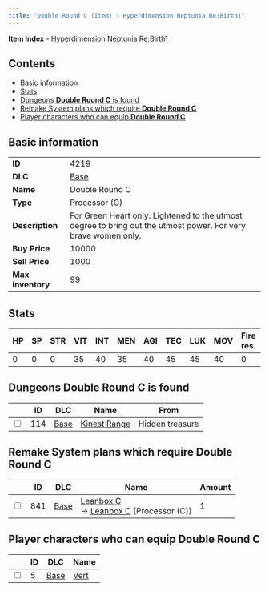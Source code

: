 ```yaml
---
title: "Double Round C (Item) - Hyperdimension Neptunia Re;Birth1"
---
```


[**Item Index**](/neptunia/rb1/item/index.html) - [Hyperdimension Neptunia Re;Birth1](/neptunia/rb1)

## Contents

- [Basic information](#basic-information)
- [Stats](#stats)
- [Dungeons **Double Round C** is found](#dungeons-double-round-c-is-found)
- [Remake System plans which require **Double Round C**](#remake-system-plans-which-require-double-round-c)
- [Player characters who can equip **Double Round C**](#player-characters-who-can-equip-double-round-c)

## Basic information

|   |   |
| -- | -- |
| **ID** | 4219 |
| **DLC** | [Base](/neptunia/rb1/dlc/1-base.html) |
| **Name** | Double Round C |
| **Type** | Processor (C) |
| **Description** | For Green Heart only. Lightened to the utmost degree to bring out the utmost power. For very brave women only. |
| **Buy Price** | 10000 |
| **Sell Price** | 1000 |
| **Max inventory** | 99 |

## Stats

| HP | SP | STR | VIT | INT | MEN | AGI | TEC | LUK | MOV | Fire res. | Ice res. | Wind res. | Lightning res. |
| -- | -- | --- | --- | --- | --- | --- | --- | --- | --- | --------- | -------- | --------- | -------------- |
| 0 | 0 | 0 | 35 | 40 | 35 | 40 | 45 | 45 | 40 | 0 | 0 | 0 | 0 |

## Dungeons **Double Round C** is found

|    | ID | DLC | Name | From |
| -- | -- | --- | ---- | ---- |
| <input type="checkbox" id="rb1-dungeon-1-114" class="trackbox" /> | 114 | [Base](/neptunia/rb1/dlc/1-base.html) | [Kinest Range](/neptunia/rb1/dungeon/1-114-kinest-range.html) | Hidden treasure |

## Remake System plans which require **Double Round C**

|    | ID | DLC | Name | Amount |
| -- | -- | --- | ---- | ------ |
| <input type="checkbox" id="rb1-remake-1-841" class="trackbox" /> | 841 | [Base](/neptunia/rb1/dlc/1-base.html) | [Leanbox C](/neptunia/rb1/remake/1-841-leanbox-c.html)<br />→ [Leanbox C](/neptunia/rb1/item/1-4231-leanbox-c.html) (Processor (C)) | 1 |

## Player characters who can equip **Double Round C**

|    | ID | DLC | Name |
| -- | -- | --- | ---- |
| <input type="checkbox" id="rb1-player-1-5" class="trackbox" /> | 5 | [Base](/neptunia/rb1/dlc/1-base.html) | [Vert](/neptunia/rb1/player/1-5-vert.html) |